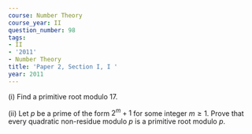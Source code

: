 ```yaml
---
course: Number Theory
course_year: II
question_number: 98
tags:
- II
- '2011'
- Number Theory
title: 'Paper 2, Section I, I '
year: 2011
---
```




(i) Find a primitive root modulo $17 .$

(ii) Let $p$ be a prime of the form $2^{m}+1$ for some integer $m \geqslant 1$. Prove that every quadratic non-residue modulo $p$ is a primitive root modulo $p$.